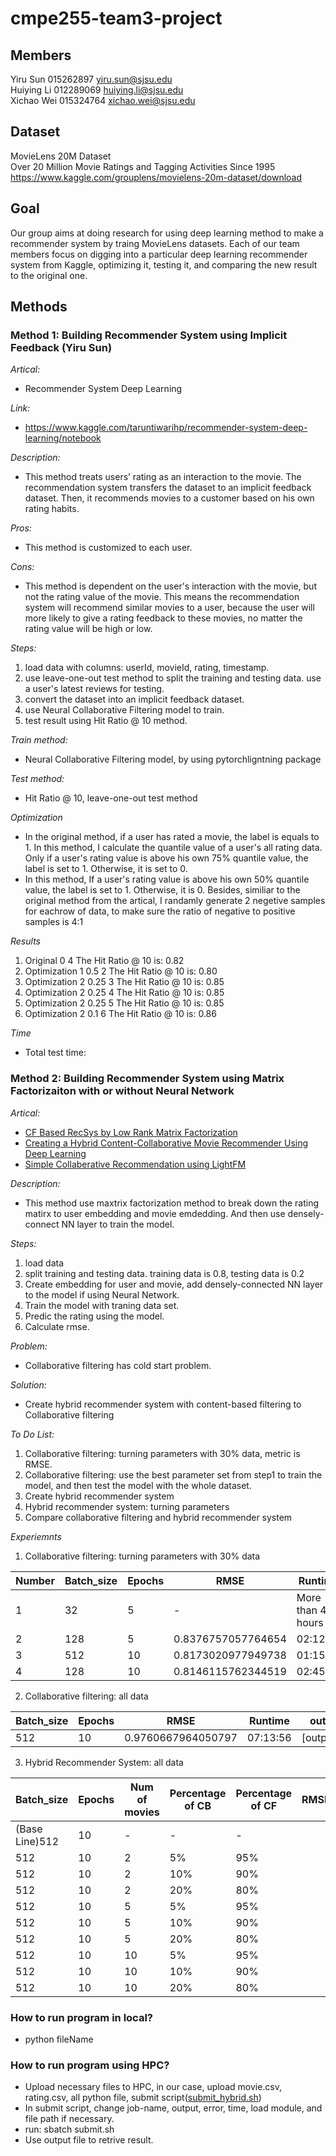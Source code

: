 # cmpe255-team3-project

## Members
Yiru Sun 015262897 yiru.sun@sjsu.edu<br/>
Huiying Li 012289069 huiying.li@sjsu.edu<br/>
Xichao Wei 015324764 xichao.wei@sjsu.edu<br/>

## Dataset
MovieLens 20M Dataset<br/>
Over 20 Million Movie Ratings and Tagging Activities Since 1995<br/>
https://www.kaggle.com/grouplens/movielens-20m-dataset/download

## Goal
Our group aims at doing research for using deep learning method to make a recommender system by traing MovieLens datasets. Each of our team members focus on digging into a particular deep learning recommender system from Kaggle, optimizing it, testing it, and comparing the new result to the original one.

## Methods
### Method 1: Building Recommender System using Implicit Feedback (Yiru Sun)
*Artical:* 
* Recommender System Deep Learning

*Link:* 
* https://www.kaggle.com/taruntiwarihp/recommender-system-deep-learning/notebook

*Description:* 
* This method treats users’ rating as an interaction to the movie. The recommendation system transfers the dataset to an implicit feedback dataset. Then, it recommends movies to a customer based on his own rating habits.

*Pros:* 
* This method is customized to each user.

*Cons:* 
* This method is dependent on the user's interaction with the movie, but not the rating value of the movie. This means the recommendation system will recommend similar movies to a user, because the user will more likely to give a rating feedback to these movies, no matter the rating value will be high or low.

*Steps:* 
1. load data with columns: userId, movieId, rating, timestamp.
2. use leave-one-out test method to split the training and testing data. use a user's latest reviews for testing.
3. convert the dataset into an implicit feedback dataset.
4. use Neural Collaborative Filtering model to train.
5. test result using Hit Ratio @ 10 method.

*Train method:* 
* Neural Collaborative Filtering model, by using pytorchligntning package

*Test method:* 
* Hit Ratio @ 10, leave-one-out test method

*Optimization*
* In the original method, if a user has rated a movie, the label is equals to 1. In this method, I calculate the quantile value of a user's all rating data. Only if a user's rating value is above his own 75% quantile value, the label is set to 1. Otherwise, it is set to 0.
* In this method, If a user's rating value is above his own 50% quantile value, the label is set to 1. Otherwise, it is 0. Besides, similiar to the original method from the artical, I randamly generate 2 negetive samples for eachrow of data, to make sure the ratio of negative to positive samples is 4:1

*Results*
1. Original 0 4 The Hit Ratio @ 10 is: 0.82
2. Optimization 1 0.5 2 The Hit Ratio @ 10 is: 0.80
3. Optimization 2 0.25 3 The Hit Ratio @ 10 is: 0.85
4. Optimization 2 0.25 4 The Hit Ratio @ 10 is: 0.85
5. Optimization 2 0.25 5 The Hit Ratio @ 10 is: 0.85
6. Optimization 2 0.1 6 The Hit Ratio @ 10 is: 0.86

*Time*
* Total test time:


### Method 2: Building Recommender System using Matrix Factorizaiton with or without Neural Network
*Artical:* 
* [CF Based RecSys by Low Rank Matrix Factorization](https://www.kaggle.com/rajmehra03/cf-based-recsys-by-low-rank-matrix-factorization#Collaborative-Filtering-Based-Recommender-Systems-using-Low-Rank-Matrix-Factorization(User-&-Movie-Embeddings)-&-Neural-Network-in-Keras.)
* [Creating a Hybrid Content-Collaborative Movie Recommender Using Deep Learning](https://towardsdatascience.com/creating-a-hybrid-content-collaborative-movie-recommender-using-deep-learning-cc8b431618af)
* [Simple Collaberative Recommendation using LightFM](https://www.kaggle.com/panks03/simple-collaberative-recommendation-using-lightfm)


*Description:* 
* This method use maxtrix factorization method to break down the rating matirx to user embedding and movie emdedding. And then use densely-connect NN layer to train the model.

*Steps:* 
1. load data
2. split training and testing data. training data is 0.8, testing data is 0.2
3. Create embedding for user and movie, add densely-connected NN layer to the model if using Neural Network.
4. Train the model with traning data set.
5. Predic the rating using the model.
6. Calculate rmse.

*Problem:*
* Collaborative filtering has cold start problem.

*Solution:*
* Create hybrid recommender system with content-based filtering to Collaborative filtering

*To Do List:*
1. Collaborative filtering: turning parameters with 30% data, metric is RMSE.
2. Collaborative filtering: use the best parameter set from step1 to train the model, and then test the model with the whole dataset.
3. Create hybrid recommender system
4. Hybrid recommender system: turning parameters
5. Compare collaborative filtering and hybrid recommender system

*Experiemnts*
1. Collaborative filtering: turning parameters with 30% data

| Number | Batch_size  | Epochs | RMSE |  Runtime | output.log
|--------|-------------|--------|------|----------|--|
|1|32|5|-|More than 4 hours||
|2|128|5|0.8376757057764654|02:12:45|[output_2.log]
|3|512|10|0.8173020977949738|01:15:39|[output_3.log]
|4|128|10|0.8146115762344519|02:45:02|[output_4.log]

2. Collaborative filtering: all data

 Batch_size  | Epochs | RMSE |  Runtime | output.log
-------------|--------|------|----------|--|
512|10|0.9760667964050797|07:13:56|[output_5.log]

3. Hybrid Recommender System: all data

 Batch_size  | Epochs | Num of movies | Percentage of CB | Percentage of CF | RMSE |  Runtime | output.log
-------------|--------|------|----------|--|--|--|--|
(Base Line)512|10|-|-|-
512|10|2|5%|95%
512|10|2|10%|90%
512|10|2|20%|80%
512|10|5|5%|95%
512|10|5|10%|90%
512|10|5|20%|80%
512|10|10|5%|95%
512|10|10|10%|90%
512|10|10|20%|80%


### How to run program in local?
* python fileName

### How to run program using HPC?
* Upload necessary files to HPC, in our case, upload movie.csv, rating.csv, all python file, submit script([submit_hybrid.sh](https://github.com/Charliewei6/cmpe255-team3-project/blob/main/submit_hybrid.sh))
* In submit script, change job-name, output, error, time, load module, and file path if necessary.
* run: sbatch submit.sh
* Use output file to retrive result.

